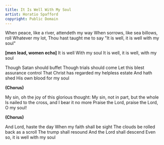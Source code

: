 ```yaml
---
title: It Is Well With My Soul
artist: Horatio Spafford
copyright: Public Domain
---
```


When peace, like a river, attendeth my way
When sorrows, like sea billows, roll
Whatever my lot, Thou hast taught me to say
"It is well, it is well with my soul"

<strong>[men lead, women echo]</strong>
It is well
With my soul
It is well, it is well, with my soul

Though Satan should buffet
Though trials should come
Let this blest assurance control
That Christ has regarded my helpless estate
And hath shed His own blood for my soul

<strong>(Chorus)</strong>

My sin, oh the joy of this glorious thought:
My sin, not in part, but the whole
Is nailed to the cross, and I bear it no more
Praise the Lord, praise the Lord, O my soul!

<strong>(Chorus)</strong>

And Lord, haste the day
When my faith shall be sight
The clouds be rolled back as a scroll
The trump shall resound
And the Lord shall descend
Even so, it is well with my soul







